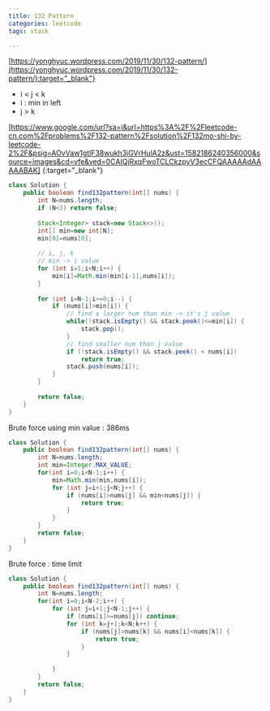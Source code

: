 ```yaml
---
title: 132 Pattern
categories: leetcode
tags: stack

---
```


[https://yonghyuc.wordpress.com/2019/11/30/132-pattern/](https://yonghyuc.wordpress.com/2019/11/30/132-pattern/):target="_blank"}
* i < j < k
* i : min in left
* j > k

[https://www.google.com/url?sa=i&url=https%3A%2F%2Fleetcode-cn.com%2Fproblems%2F132-pattern%2Fsolution%2F132mo-shi-by-leetcode-2%2F&psig=AOvVaw1gtlF38wukh3iGVrHulA2z&ust=1582186240356000&source=images&cd=vfe&ved=0CAIQjRxqFwoTCLCkzpyV3ecCFQAAAAAdAAAAABAK]
[](){:target="_blank"}

```java
class Solution {
    public boolean find132pattern(int[] nums) {
        int N=nums.length;
        if (N<3) return false;
        
        Stack<Integer> stack=new Stack<>();
        int[] min=new int[N];
        min[0]=nums[0];
        
        // i, j, k
        // min -> i value
        for (int i=1;i<N;i++) {
            min[i]=Math.min(min[i-1],nums[i]);
        }
        
        for (int i=N-1;i>=0;i--) {
            if (nums[i]>min[i]) {
                // find a larger num than min -> it's j value
                while(!stack.isEmpty() && stack.peek()<=min[i]) {
                    stack.pop();
                }
                // find smaller num than j value
                if (!stack.isEmpty() && stack.peek() < nums[i])
                    return true;
                stack.push(nums[i]);
            }
        }
        
        return false;
    }
}
```
Brute force using min value : 386ms
```java
class Solution {
    public boolean find132pattern(int[] nums) {
        int N=nums.length;
        int min=Integer.MAX_VALUE;
        for(int i=0;i<N-1;i++) {
            min=Math.min(min,nums[i]);
            for (int j=i+1;j<N;j++) {
                if (nums[i]>nums[j] && min<nums[j]) {
                    return true;
                }
            }
        }
        return false;
    }
}
```

Brute force : time limit
```java
class Solution {
    public boolean find132pattern(int[] nums) {
        int N=nums.length;
        for(int i=0;i<N-2;i++) {
            for (int j=i+1;j<N-1;j++) {
                if (nums[i]>=nums[j]) continue;
                for (int k=j+1;k<N;k++) {
                    if (nums[j]>nums[k] && nums[i]<nums[k]) {
                        return true;
                    }
                }
                    
            }
        }
        return false;
    }
}
```
